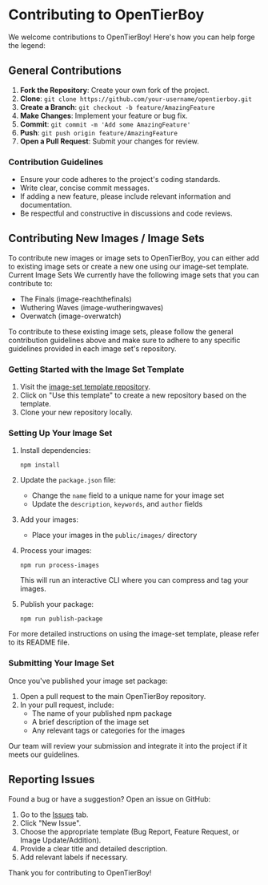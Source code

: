 # Contributing to OpenTierBoy

We welcome contributions to OpenTierBoy! Here's how you can help forge the legend:

## General Contributions

1. **Fork the Repository**: Create your own fork of the project.
2. **Clone**: `git clone https://github.com/your-username/opentierboy.git`
3. **Create a Branch**: `git checkout -b feature/AmazingFeature`
4. **Make Changes**: Implement your feature or bug fix.
5. **Commit**: `git commit -m 'Add some AmazingFeature'`
6. **Push**: `git push origin feature/AmazingFeature`
7. **Open a Pull Request**: Submit your changes for review.

### Contribution Guidelines

- Ensure your code adheres to the project's coding standards.
- Write clear, concise commit messages.
- If adding a new feature, please include relevant information and documentation.
- Be respectful and constructive in discussions and code reviews.

## Contributing New Images / Image Sets

To contribute new images or image sets to OpenTierBoy, you can either add to existing image sets or create a new one
using our image-set template.
Current Image Sets
We currently have the following image sets that you can contribute to:

- The Finals (image-reachthefinals)
- Wuthering Waves (image-wutheringwaves)
- Overwatch (image-overwatch)

To contribute to these existing image sets, please follow the general contribution guidelines above and make sure to
adhere to any specific guidelines provided in each image set's repository.

### Getting Started with the Image Set Template

1. Visit the [image-set template repository](https://github.com/yourusername/image-set-template).
2. Click on "Use this template" to create a new repository based on the template.
3. Clone your new repository locally.

### Setting Up Your Image Set

1. Install dependencies:
   ```
   npm install
   ```

2. Update the `package.json` file:
    - Change the `name` field to a unique name for your image set
    - Update the `description`, `keywords`, and `author` fields

3. Add your images:
    - Place your images in the `public/images/` directory

4. Process your images:
   ```
   npm run process-images
   ```
   This will run an interactive CLI where you can compress and tag your images.

5. Publish your package:
   ```
   npm run publish-package
   ```

For more detailed instructions on using the image-set template, please refer to its README file.

### Submitting Your Image Set

Once you've published your image set package:

1. Open a pull request to the main OpenTierBoy repository.
2. In your pull request, include:
    - The name of your published npm package
    - A brief description of the image set
    - Any relevant tags or categories for the images

Our team will review your submission and integrate it into the project if it meets our guidelines.

## Reporting Issues

Found a bug or have a suggestion? Open an issue on GitHub:

1. Go to the [Issues](https://github.com/yourusername/opentierboy/issues) tab.
2. Click "New Issue".
3. Choose the appropriate template (Bug Report, Feature Request, or Image Update/Addition).
4. Provide a clear title and detailed description.
5. Add relevant labels if necessary.

Thank you for contributing to OpenTierBoy!
